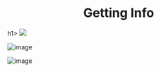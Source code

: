 <h1 align="center">Getting Info</h1>h1>

<img src="https://github.com/sanket96s/Projects/assets/109816069/e4404f90-66a1-4b8c-aaeb-d1eefce3e09f">

![image](https://github.com/sanket96s/Projects/assets/109816069/2c3e2fe6-72e8-4240-b416-3bd5d477dc16)


![image](https://github.com/sanket96s/Projects/assets/109816069/1ecdf082-4202-4076-ae91-9985919bcb9d)

